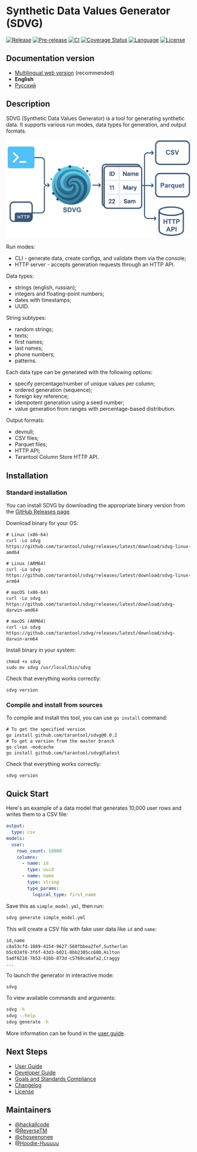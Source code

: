<div class="hide-in-mkdocs">

# Synthetic Data Values Generator (SDVG)

</div>

[![Release][release-badge]][release-url]
[![Pre-release][pre-release-badge]][pre-release-url]
[![CI][actions-badge]][actions-url]
[![Coverage Status][test-coverage-badge]][test-coverage-url]
[![Language][language-badge]][language-url]
[![License][license-badge]][license-url]

[release-badge]: https://badgen.net/github/release/tarantool/sdvg/stable?color=pink
[release-url]: https://github.com/tarantool/sdvg/releases/latest/
[pre-release-badge]: https://badgen.net/static/pre-release/latest/orange?color=purple
[pre-release-url]: https://github.com/tarantool/sdvg/releases/tag/latest/
[actions-badge]: https://badgen.net/github/checks/tarantool/sdvg/master
[actions-url]: https://github.com/tarantool/sdvg/actions?query=branch%3Amaster
[test-coverage-badge]: https://badgen.net/memo/tarantool-sdvg-coverage-master
[test-coverage-url]: https://github.com/tarantool/sdvg/actions?query=branch%3Amaster
[language-badge]: https://badgen.net/static/language/go/blue
[language-url]: https://github.com/tarantool/sdvg/search?l=go
[license-badge]: https://badgen.net/github/license/tarantool/sdvg?color=cyan
[license-url]: ./LICENSE

<div class="hide-in-mkdocs">

## Documentation version

- [Multilingual web version](https://tarantool.github.io/sdvg/) (recommended)
- **English**
- [Русский](README.ru.md)

</div>

## Description

SDVG (Synthetic Data Values Generator) is a tool for generating synthetic data.
It supports various run modes, data types for generation, and output formats.

![scheme.png](./asset/scheme.png)

Run modes:

- CLI - generate data, create configs, and validate them via the console;
- HTTP server - accepts generation requests through an HTTP API.

Data types:

- strings (english, russian);
- integers and floating-point numbers;
- dates with timestamps;
- UUID.

String subtypes:

- random strings;
- texts;
- first names;
- last names;
- phone numbers;
- patterns.

Each data type can be generated with the following options:

- specify percentage/number of unique values per column;
- ordered generation (sequence);
- foreign key reference;
- idempotent generation using a seed number;
- value generation from ranges with percentage-based distribution.

Output formats:

- devnull;
- CSV files;
- Parquet files;
- HTTP API;
- Tarantool Column Store HTTP API.

## Installation

### Standard installation

You can install SDVG by downloading the appropriate binary version
from the [GitHub Releases page](https://github.com/tarantool/sdvg/releases).

Download binary for your OS:

```shell
# Linux (x86-64)
curl -Lo sdvg https://github.com/tarantool/sdvg/releases/latest/download/sdvg-linux-amd64
```

```shell
# Linux (ARM64)
curl -Lo sdvg https://github.com/tarantool/sdvg/releases/latest/download/sdvg-linux-arm64
```

```shell
# macOS (x86-64)
curl -Lo sdvg https://github.com/tarantool/sdvg/releases/latest/download/sdvg-darwin-amd64
```

```shell
# macOS (ARM64)
curl -Lo sdvg https://github.com/tarantool/sdvg/releases/latest/download/sdvg-darwin-arm64
```

Install binary in your system:

```shell
chmod +x sdvg
sudo mv sdvg /usr/local/bin/sdvg
```

Check that everything works correctly:

```shell
sdvg version
```

### Compile and install from sources

To compile and install this tool, you can use `go install` command:

```shell
# To get the specified version
go install github.com/tarantool/sdvg@0.0.2
# To get a version from the master branch
go clean -modcache
go install github.com/tarantool/sdvg@latest
```

Check that everything works correctly:

```shell
sdvg version
```

## Quick Start

Here's an example of a data model that generates 10,000 user rows and writes them to a CSV file:

```yaml
output:
  type: csv
models:
  user:
    rows_count: 10000
    columns:
      - name: id
        type: uuid
      - name: name
        type: string
        type_params:
          logical_type: first_name
```

Save this as `simple_model.yml`, then run:

```bash
sdvg generate simple_model.yml
```

This will create a CSV file with fake user data like `id` and `name`:

```csv
id,name
c8a53cfd-1089-4154-9627-560fbbea2fef,Sutherlan
b5c024f8-3f6f-43d3-b021-0bb2305cc680,Hilton
5adf8218-7b53-41bb-873d-c5768ca6afa2,Craggy
...
```

To launch the generator in interactive mode:

```bash
sdvg
```

To view available commands and arguments:

```bash
sdvg -h
sdvg --help
sdvg generate -h
```

More information can be found in the [user guide](./doc/en/usage.md).

## Next Steps

- [User Guide](./doc/en/usage.md)
- [Developer Guide](./doc/en/contributing.md)
- [Goals and Standards Compliance](./doc/en/overview.md)
- [Changelog](./CHANGELOG.md)
- [License](./LICENSE)

## Maintainers

- [@hackallcode](https://github.com/hackallcode)
- [@ReverseTM](https://github.com/ReverseTM)
- [@choseenonee](https://github.com/choseenonee)
- [@Hoodie-Huuuuu](https://github.com/Hoodie-Huuuuu)
